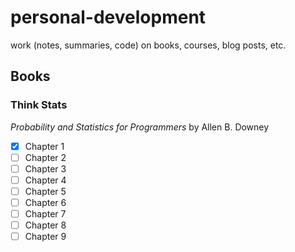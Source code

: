 # personal-development

work (notes, summaries, code) on books, courses, blog posts, etc. 

## Books

### Think Stats
_Probability and Statistics for Programmers_ by Allen B. Downey

- [X] Chapter 1
- [ ] Chapter 2
- [ ] Chapter 3
- [ ] Chapter 4
- [ ] Chapter 5
- [ ] Chapter 6
- [ ] Chapter 7
- [ ] Chapter 8
- [ ] Chapter 9
